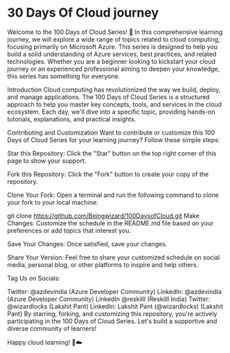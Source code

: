 # 30 Days Of Cloud journey

Welcome to the 100 Days of Cloud Series! 🚀 In this comprehensive learning journey, we will explore a wide range of topics related to cloud computing, focusing primarily on Microsoft Azure. This series is designed to help you build a solid understanding of Azure services, best practices, and related technologies. Whether you are a beginner looking to kickstart your cloud journey or an experienced professional aiming to deepen your knowledge, this series has something for everyone.

Introduction
Cloud computing has revolutionized the way we build, deploy, and manage applications. The 100 Days of Cloud Series is a structured approach to help you master key concepts, tools, and services in the cloud ecosystem. Each day, we'll dive into a specific topic, providing hands-on tutorials, explanations, and practical insights.

Contributing and Customization
Want to contribute or customize this 100 Days of Cloud Series for your learning journey? Follow these simple steps:

Star this Repository: Click the "Star" button on the top right corner of this page to show your support.

Fork this Repository: Click the "Fork" button to create your copy of the repository.

Clone Your Fork: Open a terminal and run the following command to clone your fork to your local machine:

git clone https://github.com/Beingwizard/100DaysofCloud.git
Make Changes: Customize the schedule in the README.md file based on your preferences or add topics that interest you.

Save Your Changes: Once satisfied, save your changes.

Share Your Version: Feel free to share your customized schedule on social media, personal blog, or other platforms to inspire and help others.

Tag Us on Socials:

Twitter: @azdevindia (Azure Developer Community)
LinkedIn: @azdevindia (Azure Developer Community)
LinkedIn @reskilll (Reskilll India)
Twitter: @wizardlocks (Lakshit Pant)
LinkedIn: Lakshit Pant (@wizardlocks) (Lakshit Pant)
By starring, forking, and customizing this repository, you're actively participating in the 100 Days of Cloud Series. Let's build a supportive and diverse community of learners!

Happy cloud learning! 🚀☁️
